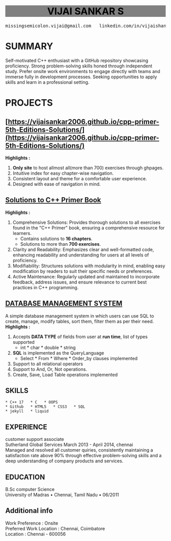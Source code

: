 <h1 style = "text-align : center; font-size : 30px; background-color: grey; color : black"> VIJAI SANKAR S </h1>
<pre>missingsemicolon.vijai@gmail.com   linkedin.com/in/vijaishankar2006     https://github.com/VijaiSankar2006     Chennai</pre>

# SUMMARY       
Self-motivated C++ enthusiast with a GitHub repository showcasing proficiency. Strong problem-solving skills honed through independent study. Prefer onsite work environments to engage directly with teams and immerse fully in development processes. Seeking opportunities to apply skills and learn in a professional setting.  

# PROJECTS
## [https://vijaisankar2006.github.io/cpp-primer-5th-Editions-Solutions/](https://vijaisankar2006.github.io/cpp-primer-5th-Editions-Solutions/)
**Highlights :**
1. **Only site** to host allmost all(more than 700) exercises through ghpages. 
2. Intuitive index for easy chapter-wise navigation.
3. Consistent layout and theme for a comfortable user experience.
4. Designed with ease of navigation in mind.

## [Solutions to C++ Primer Book](https://github.com/VijaiSankar2006/cpp-primer-5th-edition-solutions)            
**Highlights :**       
1. Comprehensive Solutions: Provides thorough solutions to all exercises found in the "C++ Primer" book, ensuring a comprehensive resource for learners.
    - Contains solutions to **16 chapters**.
    - Solutions to more than **700 exercises**.
2. Clarity and Readability: Emphasizes clear and well-formatted code, enhancing readability and understanding for users at all levels of proficiency.
3. Modifiability: Structures solutions with modularity in mind, enabling easy modification by readers to suit their specific needs or preferences.
4. Active Maintenance: Regularly updated and maintained to incorporate feedback, address issues, and ensure relevance to current best practices in C++ programming.              

## [DATABASE MANAGEMENT SYSTEM](https://github.com/VijaiSankar2006/cpp-primer-5th-edition-solutions/tree/04f78e8e913d8d4a86bd7faa792f3da72788fac6/DBMS)           
A simple database management system in which users can use SQL to create, manage, modify tables, sort them,
filter them as per their need.       
**Highlights :**
1. Accepts **DATA TYPE** of fields from user at **run time**, list of types supported
    * int * char * double * string 
2. **SQL** is implemented as the QueryLanguage
    * Select * From * Where * Order_by clauses implemented
3. Support to all relational operators
4. Support to And, Or, Not operations.     
5. Create, Save, Load Table operations implemented       

## SKILLS
    * C++ 17   * C   * OOPS
    * Github   * HTML5   * CSS3   * SQL
    * jekyll   * liquid     

## EXPERIENCE
customer support associate       
Sutherland Global Services March 2013 - April 2014, chennai        
Managed and resolved all customer quiries, consistently maintaining a satisfaction rate above 90% through effective
problem-solving skills and a deep understanding of company products and services.         

## EDUCATION
B.Sc computer Science     
University of Madras • Chennai, Tamil Nadu • 06/2011      

## Additional info                    
Work Preference : Onsite         
Preferred Work Location : Chennai, Coimbatore       
Location : Chennai - 600056        

